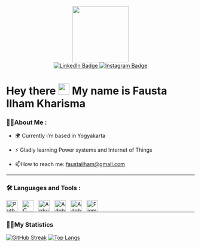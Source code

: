 <div id="header" align="center">
  <img src="https://media.giphy.com/media/xBTSwCTFkgfcdTjHMz/giphy.gif" width="150"/>
</div>

<div id="badges" align="center">
  <a href="https://www.linkedin.com/in/faustailham/">
    <img src="https://img.shields.io/badge/LinkedIn-blue?style=for-the-badge&logo=linkedin&logoColor=white" alt="LinkedIn Badge"/>
  </a>
  <a href="https://www.instagram.com/ilhamkhrsm/">
    <img src="https://img.shields.io/badge/Instagram-red?style=for-the-badge&logo=twitter&logoColor=white" alt="Instagram Badge"/>
  </a>
  <br><img src="https://komarev.com/ghpvc/?username=ilhamkarisma&style=flat-square&color=blue" alt=""/></br>
</div>

<h1>
  Hey there
  <img src="https://media.giphy.com/media/hvRJCLFzcasrR4ia7z/giphy.gif" width="30px"/>
  My name is Fausta Ilham Kharisma
</h1>


### 👨‍💻About Me :
- 🌍 Currently i’m based in Yogyakarta

- :zap: Gladly learning Power systems and Internet of Things

- :mailbox:How to reach me: [faustailham@gmail.com](mailto:faustailham@gmail.com)


---


### :hammer_and_wrench: Languages and Tools :

<img align="left" alt="Python" width="30px" style="padding-right:10px;" src="https://cdn.jsdelivr.net/gh/devicons/devicon/icons/python/python-original.svg" />
<img align="left" alt="C" width="30px" style="padding-right:10px;" src="https://cdn.jsdelivr.net/gh/devicons/devicon/icons/c/c-original.svg" />
<img align="left" alt="Arduino" width="30px" style="padding-right:10px;" src="https://cdn.jsdelivr.net/gh/devicons/devicon/icons/arduino/arduino-original.svg" />
<img align="left" alt="Adobe Illustrator" width="30px" style="padding-right:10px;" src="https://cdn.jsdelivr.net/gh/devicons/devicon/icons/illustrator/illustrator-plain.svg" />
<img align="left" alt="Adobe Premier Pro" width="30px" style="padding-right:10px;" src="https://cdn.jsdelivr.net/gh/devicons/devicon/icons/premierepro/premierepro-original.svg" />
<img align="left" alt="Figma" width="30px" style="padding-right:10px;" src="https://cdn.jsdelivr.net/gh/devicons/devicon/icons/figma/figma-original.svg" />

<br>

---------------------------


### :woman_technologist:My Statistics
[![GitHub Streak](http://github-readme-streak-stats.herokuapp.com?user=ilhamkarisma&theme=onedark_duo&border_radius=5)](https://git.io/streak-stats)
[![Top Langs](https://github-readme-stats.vercel.app/api/top-langs/?username=ilhamkarisma)](https://github.com/anuraghazra/github-readme-stats)


